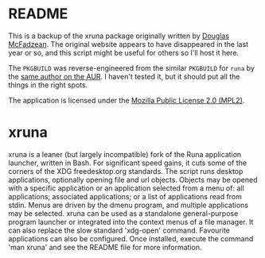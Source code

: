README
======

This is a backup of the xruna package originally written by [Douglas
McFadzean][1].  The original website appears to have disappeared in the last
year or so, and this script might be useful for others so I'll host it here.

The `PKGBUILD` was reverse-engineered from the similar `PKGBUILD` for `runa` by
the [same author on the AUR][2].  I haven't tested it, but it should put all
the things in the right spots.

The application is licensed under the [Mozilla Public License 2.0
(MPL2)](https://www.mozilla.org/MPL).

xruna
=====

xruna is a leaner (but largely incompatible) fork of the Runa application
launcher, written in Bash. For significant speed gains, it cuts some of the
corners of the XDG freedesktop.org standards. The script runs desktop
applications, optionally opening file and url objects. Objects may be opened
with a specific application or an application selected from a menu of: all
applications; associated applications; or a list of applications read from
stdin. Menus are driven by the dmenu program, and multiple applications may be
selected. xruna can be used as a standalone general-purpose program launcher or
integrated into the context menus of a file manager. It can also replace the
slow standard 'xdg-open' command. Favourite applications can also be
configured. Once installed, execute the command 'man xruna' and see the README
file for more information.


[1]: http://appstogo.mcfadzean.org.uk/linux.html
[2]: https://aur.archlinux.org/packages/runa/
